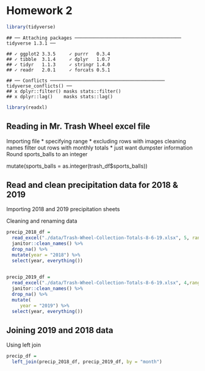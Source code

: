 Homework 2
================

``` r
library(tidyverse)
```

    ## ── Attaching packages ─────────────────────────────────────── tidyverse 1.3.1 ──

    ## ✓ ggplot2 3.3.5     ✓ purrr   0.3.4
    ## ✓ tibble  3.1.4     ✓ dplyr   1.0.7
    ## ✓ tidyr   1.1.3     ✓ stringr 1.4.0
    ## ✓ readr   2.0.1     ✓ forcats 0.5.1

    ## ── Conflicts ────────────────────────────────────────── tidyverse_conflicts() ──
    ## x dplyr::filter() masks stats::filter()
    ## x dplyr::lag()    masks stats::lag()

``` r
library(readxl)
```

## Reading in Mr. Trash Wheel excel file

Importing file \* specifying range \* excluding rows with images
cleaning names filter out rows with monthly totals \* just want dumpster
information Round sports\_balls to an integer

mutate(sports\_balls = as.integer(trash\_df$sports\_balls))

## Read and clean precipitation data for 2018 & 2019

Importing 2018 and 2019 precipitation sheets

Cleaning and renaming data

``` r
precip_2018_df = 
  read_excel("./data/Trash-Wheel-Collection-Totals-8-6-19.xlsx", 5, range = "A2:B15") %>% 
  janitor::clean_names() %>% 
  drop_na() %>% 
  mutate(year = "2018") %>% 
  select(year, everything())
  

precip_2019_df = 
  read_excel("./data/Trash-Wheel-Collection-Totals-8-6-19.xlsx", 4,range = "A2:B15") %>% 
  janitor::clean_names() %>% 
  drop_na() %>% 
  mutate(
     year = "2019") %>% 
  select(year, everything())
```

## Joining 2019 and 2018 data

Using left join

``` r
precip_df = 
  left_join(precip_2018_df, precip_2019_df, by = "month")
```
